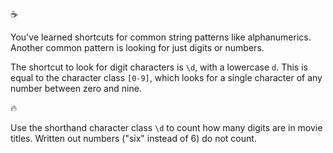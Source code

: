 :coffee:

You've learned shortcuts for common string patterns like alphanumerics. Another common pattern is looking for just digits or numbers.

The shortcut to look for digit characters is `\d`, with a lowercase `d`. This is equal to the character class `[0-9]`, which looks for a single character of any number between zero and nine.

:fire:

Use the shorthand character class `\d` to count how many digits are in movie titles. Written out numbers ("six" instead of 6) do not count.
